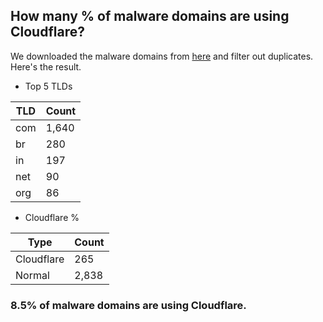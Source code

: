 ## How many % of malware domains are using Cloudflare?


We downloaded the malware domains from [here](https://urlhaus.abuse.ch) and filter out duplicates.
Here's the result.


[//]: # (start replacement)


- Top 5 TLDs

| TLD | Count |
| --- | --- |
| com | 1,640 |
| br | 280 |
| in | 197 |
| net | 90 |
| org | 86 |


- Cloudflare %

| Type | Count |
| --- | --- |
| Cloudflare | 265 |
| Normal | 2,838 |


### 8.5% of malware domains are using Cloudflare.